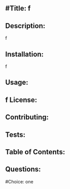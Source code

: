
#Title: f
-------

Description: 
------------
f

Installation: 
-------------
f

Usage:
------
f
License:
--------

Contributing:
-------------

Tests:
------

Table of Contents:
------------------

Questions:
----------


#Choice: one
          
          